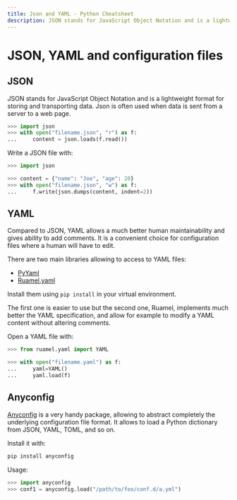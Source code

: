 ```yaml
---
title: Json and YAML - Python Cheatsheet
description: JSON stands for JavaScript Object Notation and is a lightweight format for storing and transporting data. Json is often used when data is sent from a server to a web page.
---
```


# JSON, YAML and configuration files

## JSON

JSON stands for JavaScript Object Notation and is a lightweight format for storing and transporting data. Json is often used when data is sent from a server to a web page.

```python
>>> import json
>>> with open("filename.json", "r") as f:
...     content = json.loads(f.read())
```

Write a JSON file with:

```python
>>> import json

>>> content = {"name": "Joe", "age": 20}
>>> with open("filename.json", "w") as f:
...     f.write(json.dumps(content, indent=2))
```

## YAML

Compared to JSON, YAML allows a much better human maintainability and gives ability to add comments. It is a convenient choice for configuration files where a human will have to edit.

There are two main libraries allowing to access to YAML files:

- [PyYaml](https://pypi.python.org/pypi/PyYAML)
- [Ruamel.yaml](https://pypi.python.org/pypi/ruamel.yaml)

Install them using `pip install` in your virtual environment.

The first one is easier to use but the second one, Ruamel, implements much better the YAML
specification, and allow for example to modify a YAML content without altering comments.

Open a YAML file with:

```python
>>> from ruamel.yaml import YAML

>>> with open("filename.yaml") as f:
...     yaml=YAML()
...     yaml.load(f)
```

## Anyconfig

[Anyconfig](https://pypi.python.org/pypi/anyconfig) is a very handy package, allowing to abstract completely the underlying configuration file format. It allows to load a Python dictionary from JSON, YAML, TOML, and so on.

Install it with:

```bash
pip install anyconfig
```

Usage:

```python
>>> import anyconfig
>>> conf1 = anyconfig.load("/path/to/foo/conf.d/a.yml")
```
